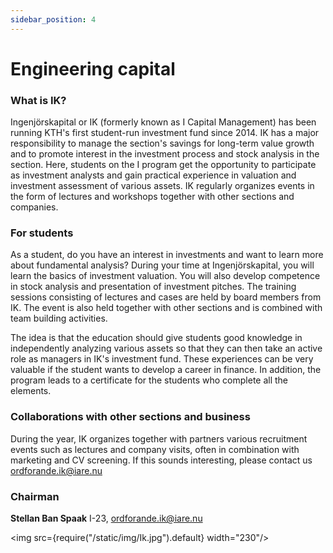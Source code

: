 ```yaml
---
sidebar_position: 4
---
```


# Engineering capital

### What is IK?

Ingenjörskapital or IK (formerly known as I Capital Management) has been running KTH's first student-run investment fund since 2014. IK has a major responsibility to manage the section's savings for long-term value growth and to promote interest in the investment process and stock analysis in the section. Here, students on the I program get the opportunity to participate as investment analysts and gain practical experience in valuation and investment assessment of various assets. IK regularly organizes events in the form of lectures and workshops together with other sections and companies.

### For students

As a student, do you have an interest in investments and want to learn more about fundamental analysis? During your time at Ingenjörskapital, you will learn the basics of investment valuation. You will also develop competence in stock analysis and presentation of investment pitches. The training sessions consisting of lectures and cases are held by board members from IK. The event is also held together with other sections and is combined with team building activities.

The idea is that the education should give students good knowledge in independently analyzing various assets so that they can then take an active role as managers in IK's investment fund. These experiences can be very valuable if the student wants to develop a career in finance. In addition, the program leads to a certificate for the students who complete all the elements.

### Collaborations with other sections and business

During the year, IK organizes together with partners various recruitment events such as lectures and company visits, often in combination with marketing and CV screening. If this sounds interesting, please contact us ordforande.ik@iare.nu

### Chairman

__Stellan Ban Spaak__ I-23, ordforande.ik@iare.nu

<img src={require("/static/img/Ik.jpg").default} width="230"/>